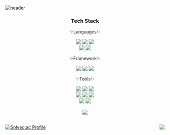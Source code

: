 ![header](https://capsule-render.vercel.app/api?type=waving&color=auto&height=300&section=header&text=bokyeong's%20github&fontSize=90)

<div align="center">
	<h3>Tech Stack</h3>
	<p>✨Languages✨</p>
	<img src="https://img.shields.io/badge/python-3776AB?style=for-the-badge&logo=python&logoColor=white" />
	<img src="https://img.shields.io/badge/C-A8B9CC?style=for-the-badge&logo=C&logoColor=white" />
	<img src="https://img.shields.io/badge/javascript-F7DF1E?style=for-the-badge&logo=javascript&logoColor=white" />
	<br>
	<img src="https://img.shields.io/badge/Java-007396?style=for-the-badge&logo=Java&logoColor=white" />
  	<img src="https://img.shields.io/badge/C++-00599C?style=for-the-badge&logo=C%2B%2B&logoColor=white" />
	<p>✨Framework✨</p>
	<img src="https://img.shields.io/badge/django-092E20?style=for-the-badge&logo=django&logoColor=white" />
	<img src="https://img.shields.io/badge/reactnative-61DAFB?style=for-the-badge&logo=react&logoColor=white" />
	<img src="https://img.shields.io/badge/express-000000?style=for-the-badge&logo=express&logoColor=white" />
<!-- 	<p>✨Library✨</p>
	<img src="https://img.shields.io/badge/opencv-5C3EE8?style=for-the-badge&logo=opencv&logoColor=white" />
	<img src="https://img.shields.io/badge/pandas-150458?style=for-the-badge&logo=pandas&logoColor=white" />
	<img src="https://img.shields.io/badge/eclipsemosquitto-3C5280?style=for-the-badge&logo=eclipsemosquitto&logoColor=white" /> -->
	<p>✨Tools✨</p>
	<img src="https://img.shields.io/badge/visualstudiocode-007ACC?style=for-the-badge&logo=visualstudiocode&logoColor=white" />
	<img src="https://img.shields.io/badge/pycharm-000000?style=for-the-badge&logo=pycharm&logoColor=white" />
	<img src="https://img.shields.io/badge/clion-000000?style=for-the-badge&logo=clion&logoColor=white" />
	<br>
	<img src="https://img.shields.io/badge/visualstudio-5C2D91?style=for-the-badge&logo=visualstudio&logoColor=white" />
	<img src="https://img.shields.io/badge/jupyter-F37626?style=for-the-badge&logo=jupyter&logoColor=white" />
	<img src="https://img.shields.io/badge/xcode-147EFB?style=for-the-badge&logo=xcode&logoColor=white" />
	<br>
	<img src="https://img.shields.io/badge/androidstudio-3DDC84?style=for-the-badge&logo=androidstudio&logoColor=white" />
	<img src="https://img.shields.io/badge/eclipseide-2C2255?style=for-the-badge&logo=eclipseide&logoColor=white" />
	<br><br>
	<img src="https://github-readme-stats.vercel.app/api/top-langs/?username=ym1021&layout=compact">
	<br><br>
</div>

[![Solved.ac Profile](http://mazassumnida.wtf/api/v2/generate_badge?boj=kongeee)](https://solved.ac/kongeee)
<img align="right" src="https://github-readme-stats.vercel.app/api?username=ym1021&show_icons=true">

<!-- ![footer](https://capsule-render.vercel.app/api?type=waving&color=auto&height=300&section=footer) -->

<!--
**ym1021/ym1021** is a ✨ _special_ ✨ repository because its `README.md` (this file) appears on your GitHub profile.

Here are some ideas to get you started:

- 🔭 I’m currently working on ...
- 🌱 I’m currently learning ...
- 👯 I’m looking to collaborate on ...
- 🤔 I’m looking for help with ...
- 💬 Ask me about ...
- 📫 How to reach me: ...
- 😄 Pronouns: ...
- ⚡ Fun fact: ...
-->
